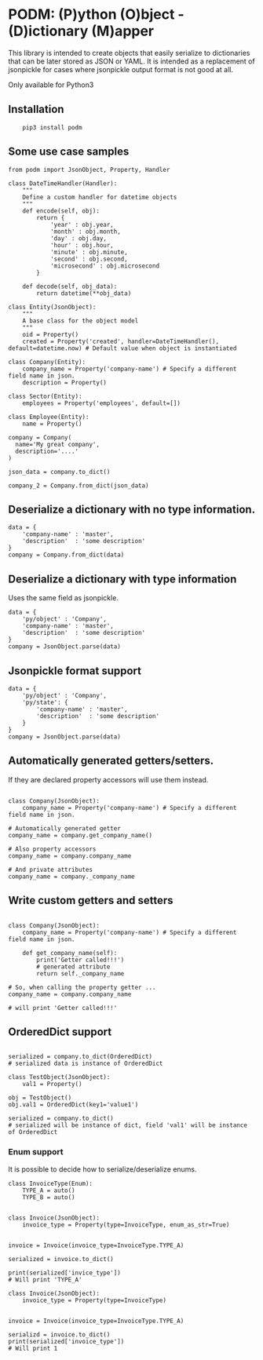 # PODM: (P)ython (O)bject - (D)ictionary (M)apper

This library is intended to create objects that easily serialize to dictionaries that can be later stored as JSON or YAML.
It is intended as a replacement of jsonpickle for cases where jsonpickle output format is not good at all.

Only available for Python3

## Installation

```
	pip3 install podm
```

## Some use case samples

```
from podm import JsonObject, Property, Handler

class DateTimeHandler(Handler):
	"""
	Define a custom handler for datetime objects
	"""
	def encode(self, obj):
		return {
			'year' : obj.year,
			'month' : obj.month,
			'day' : obj.day,
			'hour' : obj.hour,
			'minute' : obj.minute,
			'second' : obj.second,
			'microsecond' : obj.microsecond
		}

	def decode(self, obj_data):
		return datetime(**obj_data)

class Entity(JsonObject):
	"""
	A base class for the object model
	"""
	oid = Property()
	created = Property('created', handler=DateTimeHandler(), default=datetime.now) # Default value when object is instantiated

class Company(Entity):
	company_name = Property('company-name') # Specify a different field name in json.
	description = Property()        

class Sector(Entity):
	employees = Property('employees', default=[])

class Employee(Entity):
	name = Property()

company = Company(
  name='My great company',
  description='....'
)

json_data = company.to_dict()

company_2 = Company.from_dict(json_data)
```
## Deserialize a dictionary with no type information.

```
data = {
	'company-name' : 'master',
	'description'  : 'some description'
}
company = Company.from_dict(data)
```

## Deserialize a dictionary with type information
Uses the same field as jsonpickle.

```
data = {
	'py/object' : 'Company',
	'company-name' : 'master',
	'description'  : 'some description'
}
company = JsonObject.parse(data) 
```

## Jsonpickle format support
```
data = {
	'py/object' : 'Company',
	'py/state': {
		'company-name' : 'master',
		'description'  : 'some description'
	}
}
company = JsonObject.parse(data) 

```

## Automatically generated getters/setters. 
If they are declared property accessors will use them instead.
```

class Company(JsonObject):
	company_name = Property('company-name') # Specify a different field name in json.
	
# Automatically generated getter
company_name = company.get_company_name()

# Also property accessors
company_name = company.company_name

# And private attributes
company_name = company._company_name
```

## Write custom getters and setters
```

class Company(JsonObject):
	company_name = Property('company-name') # Specify a different field name in json.

	def get_company_name(self):
		print('Getter called!!!')
		# generated attribute
		return self._company_name

# So, when calling the property getter ...
company_name = company.company_name

# will print 'Getter called!!!'
```

## OrderedDict support
```

serialized = company.to_dict(OrderedDict)
# serialized data is instance of OrderedDict

class TestObject(JsonObject):
	val1 = Property()

obj = TestObject()
obj.val1 = OrderedDict(key1='value1')

serialized = company.to_dict()
# serialized will be instance of dict, field 'val1' will be instance of OrderedDict
```
### Enum support
It is possible to decide how to serialize/deserialize enums.
```
class InvoiceType(Enum):
	TYPE_A = auto()
	TYPE_B = auto()


class Invoice(JsonObject):
	invoice_type = Property(type=InvoiceType, enum_as_str=True)


invoice = Invoice(invoice_type=InvoiceType.TYPE_A)

serialized = invoice.to_dict()

print(serialized['invice_type'])
# Will print 'TYPE_A'

class Invoice(JsonObject):
	invoice_type = Property(type=InvoiceType)


invoice = Invoice(invoice_type=InvoiceType.TYPE_A)

serializd = invoice.to_dict()
print(serialized['invoice_type'])
# Will print 1

```

